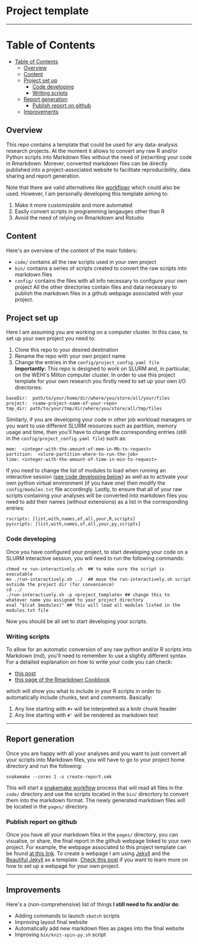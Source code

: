 # Project template
---
# Table of Contents
- [Table of Contents](#table-of-contents)
  - [Overview](#overview)
  - [Content](#content)
  - [Project set up](#project-set-up)
    - [Code developing](#code-developing)
    - [Writing scripts](#writing-scripts)
  - [Report generation](#report-generation)
    - [Publish report on github](#publish-report-on-github)
  - [Improvements](#improvements)
## Overview
This repo contains a template that could be used for any data-analysis research projects. At the moment it allows to convert any raw R and/or Python scripts into Markdown files without the need of (re)writing your code in Rmarkdown. Morever, converted markdown files can be directly published into a project-associated website to facilitate reproducibility, data sharing and report generation. <br/>

Note that there are valid alternatives like [workflowr](https://github.com/workflowr/workflowr) which could also be used. However, I am personally developing this template aiming to:
1. Make it more customizable and more automated
2. Easily convert scripts in programming langauges other than R
3. Avoid the need of relying on Rmarkdown and Rstudio 

## Content
Here's an overview of the content of the main folders:
* `code/` contains all the raw scripts used in your own project
* `bin/` contains a series of scripts created to convert the raw scripts into markdown files
* `config/` contains the files with all info necessary to configure your own project
All the other directories contain files and data necessary to publish the markdown files in a github webpage associated with your project. 
##  Project set up
Here I am assuming you are working on a computer cluster. In this case, to set up your own project you need to:
1. Clone this repo to your desired destination
2. Rename the repo with your own project name
3. Change the entries in the `config/project_config.yaml file`
**Importantly:** This repo is designed to work on SLURM and, in particular, on the WEHI's Milton computer cluster. In order to use this project template for your own research you firstly need to set up your own I/O directories:
```
baseDir:  path/to/your/home/dir/where/you/store/all/your/files
project:  <same-project-name-of-your-repo>
tmp_dir: path/to/your/tmp/dir/where/you/store/all/tmp/files
```
Similarly, if you are developing your code in other job workload managers or you want to use different SLURM resources such as partition, memory usage and time, then you'll have to change the corresponding entries (still in the `config/project_config.yaml file`) such as:
```
mem:  <integer-with-the-amount-of-mem-in-Mb-to-request>
partition:  <slurm-partition-where-to-run-the-job>
time: <integer-with-the-amount-of-time-in-min-to-request>
```
If you need to change the list of modules to load when running an interactive session ([see code developing below](#code-developing)) as well as to activate your own python virtual environment (if you have one) then modify the `config/modules.txt` file accordingly. Lastly, to ensure that all of your raw scripts containing your analyses will be converted into markdown files you need to add their names (without extensions) as a list in the corresponding entries:
```
rscripts: [list,with,names,of,all,your,R,scripts]
pyscripts: [list,with,names,of,all,your,py,scripts]
```

### Code developing
Once you have configured your project, to start developing your code on a SLURM interactive session, you will need to run the following commands: 
```
chmod +x run-interactively.sh  ## to make sure the script is executable 
mv ./run-interactively.sh ../  ## move the run-interactively.sh script outside the project dir (for convenience)
cd ../ 
./run-interactively.sh -p <project_template> ## change this to whatever name you assigned to your project directory
eval "$(cat $modules)" ## this will load all modules listed in the modules.txt file
``` 
Now you should be all set to start developing your scripts.
### Writing scripts

To allow for an automatic conversion of any raw python and/or R scripts into Markdown (md), you'll need to remember to use a slightly different syntax. For a detailed explanation on how to write your code you can check:
* [this post](https://deanattali.com/2015/03/24/knitrs-best-hidden-gem-spin/)
* [this page of the Rmarkdown Cookbook](https://bookdown.org/yihui/rmarkdown-cookbook/spin.html)
  
which will show you what to include in your R scripts in order to automatically include chunks, text and comments. Basically:
1. Any line starting with `#+` will be interpreted as a knitr chunk header
2. Any line starting with `#'` will be rendered as markdown text
   
---
## Report generation

Once you are happy with all your analyses and you want to just convert all your scripts into Markdown files, you will have to go to your project home directory and run the following:
```
snakemake --cores 1 -s create-report.smk
```
This will start a [snakemake workflow](https://snakemake.readthedocs.io/en/stable/) process that will read all files in the `code/` directory and use the scripts located in the `bin/` direcrtory to convert them into the markdown format. The newly generated markdown files will be located in the `pages/` directory.


### Publish report on github
Once you have all your markdown files in the `pages/` directory, you can visualise, or share, the final report in the github webpage linked to your own project. For example, the webpage associated to this project template can be found [at this link](https://dvespasiani.github.io/project_template/). To create a webpage I am using [Jekyll](https://jekyllrb.com/) and the [Beautiful Jekyll](https://beautifuljekyll.com/) as a template. [Check this post](https://mbounthavong.com/blog/2022/7/30/hosting-a-r-markdown-html-file-on-a-github-page) if you want to learn more on how to set up a webpage for your own project.

---

## Improvements
Here's a (non-comprehensive) list of things **I still need to fix and/or do**:
* Adding commands to launch `sbatch` scripts 
* Improving layout final website
* Automatically add new markdown files as pages into the final website
* Improving `bin/knit-spin-py.sh` script